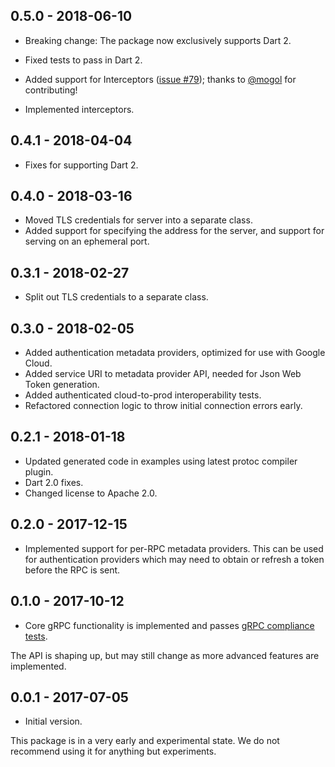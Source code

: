 ## 0.5.0 - 2018-06-10

* Breaking change: The package now exclusively supports Dart 2.
* Fixed tests to pass in Dart 2.
* Added support for Interceptors ([issue #79](https://github.com/grpc/grpc-dart/issues/79)); thanks to [@mogol](https://github.com/mogol) for contributing!

* Implemented interceptors.

## 0.4.1 - 2018-04-04

* Fixes for supporting Dart 2.

## 0.4.0 - 2018-03-16

* Moved TLS credentials for server into a separate class.
* Added support for specifying the address for the server, and support for
  serving on an ephemeral port.

## 0.3.1 - 2018-02-27

* Split out TLS credentials to a separate class.

## 0.3.0 - 2018-02-05

* Added authentication metadata providers, optimized for use with Google Cloud.
* Added service URI to metadata provider API, needed for Json Web Token generation.
* Added authenticated cloud-to-prod interoperability tests.
* Refactored connection logic to throw initial connection errors early.

## 0.2.1 - 2018-01-18

* Updated generated code in examples using latest protoc compiler plugin.
* Dart 2.0 fixes.
* Changed license to Apache 2.0.

## 0.2.0 - 2017-12-15

* Implemented support for per-RPC metadata providers. This can be used for
  authentication providers which may need to obtain or refresh a token before
  the RPC is sent.

## 0.1.0 - 2017-10-12

* Core gRPC functionality is implemented and passes
[gRPC compliance tests](https://github.com/grpc/grpc/blob/master/doc/interop-test-descriptions.md).

The API is shaping up, but may still change as more advanced features are implemented.

## 0.0.1 - 2017-07-05

* Initial version.

This package is in a very early and experimental state. We do not recommend
using it for anything but experiments.
